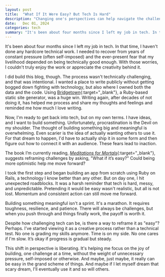 ```yaml
---
layout: post
title:  "What If It Were Easy? But Tech Is Hard"
description: "Changing one's perspectives can help navigate the challenges of tech and empower meaningful creativity."
date:   Dec 01, 2024
categories: tech
summary: "It's been about four months since I left my job in tech. In that time, I haven't done any hardcore technical work. I needed to recover from years of constant pressure (often self-imposed) and the feeling that my livelihood depended on being technically good enough. I did build this blog, though. The process wasn't technically challenging, and that was intentional..."
---
```


It's been about four months since I left my job in tech. In that time, I haven't done any hardcore technical work. I needed to recover from years of constant pressure (often self-imposed) and the ever-present fear that my livelihood depended on being technically good enough. With those worries, I couldn't truly enjoy the work or appreciate the creativity behind it.

I did build this blog, though. The process wasn't technically challenging, and that was intentional. I wanted a place to write publicly without getting bogged down fighting with technology, but also where I owned both the data and the code. Using [Bridgetown](https://www.bridgetownrb.com/){:target="_blank"}, a Ruby-based static site generator, was a huge win. Writing again, after decades of not doing it, has helped me process and share my thoughts and feelings and reminded me how much I love writing.

Now, I'm ready to get back into tech, but on my own terms. I have ideas, and I want to build something. Unfortunately, procrastination is the Devil on my shoulder. The thought of building something big and meaningful is overwhelming. Even scarier is the idea of actually wanting others to use it. For that dream to happen, I'd have to actually ship it in some form and then figure out how to connect it with an audience. These fears lead to inaction.

The book I’m currently reading, [_Meditations for Mortals_](https://www.amazon.com/Meditations-Mortals-Embrace-Limitations-Counts/dp/0374611998){:target="_blank"}, suggests reframing challenges by asking, "What if it’s easy?" Could being more optimistic help me move forward?

I took the first step and began building an app from scratch using Ruby on Rails, a technology I know better than any other. But on day one, I hit unexpected roadblocks. It was a harsh reminder that tech is hard, messy, and unpredictable. Pretending it would be easy wasn't realistic, but all is not lost. Momentum and consistent action can still move me forward.

Building something meaningful isn't a sprint. It's a marathon. It requires toughness, resilience, and patience. There will always be challenges, but when you push through and things finally work, the payoff is worth it.

Despite how challenging tech can be, is there a way to reframe it as "easy"? Perhaps. I’ve started viewing it as a creative process rather than a technical test. No one is grading my skills anymore. Time is on my side. No one cares if I'm slow. It’s okay if progress is gradual but steady.

This shift in perspective is liberating. It's helping me focus on the joy of building, one challenge at a time, without the weight of unnecessary pressure, self-imposed or otherwise. And maybe, just maybe, it really can be easy in the grand scheme of things. And maybe if I let myself dream that scary dream, I'll eventually use it and so will others.
